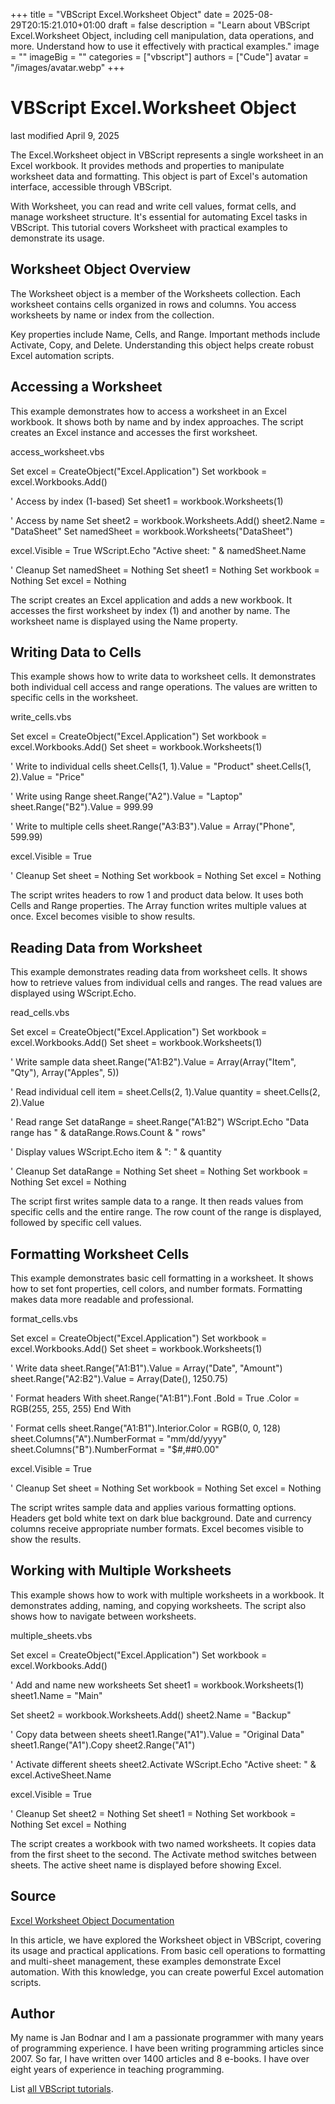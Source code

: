 +++
title = "VBScript Excel.Worksheet Object"
date = 2025-08-29T20:15:21.010+01:00
draft = false
description = "Learn about VBScript Excel.Worksheet Object, including cell manipulation, data operations, and more. Understand how to use it effectively with practical examples."
image = ""
imageBig = ""
categories = ["vbscript"]
authors = ["Cude"]
avatar = "/images/avatar.webp"
+++

# VBScript Excel.Worksheet Object

last modified April 9, 2025

The Excel.Worksheet object in VBScript represents a single worksheet
in an Excel workbook. It provides methods and properties to manipulate worksheet
data and formatting. This object is part of Excel's automation interface,
accessible through VBScript.

With Worksheet, you can read and write cell values, format cells,
and manage worksheet structure. It's essential for automating Excel tasks in
VBScript. This tutorial covers Worksheet with practical examples
to demonstrate its usage.

## Worksheet Object Overview

The Worksheet object is a member of the Worksheets
collection. Each worksheet contains cells organized in rows and columns. You
access worksheets by name or index from the collection.

Key properties include Name, Cells, and
Range. Important methods include Activate,
Copy, and Delete. Understanding this object helps
create robust Excel automation scripts.

## Accessing a Worksheet

This example demonstrates how to access a worksheet in an Excel workbook. It
shows both by name and by index approaches. The script creates an Excel
instance and accesses the first worksheet.

access_worksheet.vbs
  

Set excel = CreateObject("Excel.Application")
Set workbook = excel.Workbooks.Add()

' Access by index (1-based)
Set sheet1 = workbook.Worksheets(1)

' Access by name
Set sheet2 = workbook.Worksheets.Add()
sheet2.Name = "DataSheet"
Set namedSheet = workbook.Worksheets("DataSheet")

excel.Visible = True
WScript.Echo "Active sheet: " &amp; namedSheet.Name

' Cleanup
Set namedSheet = Nothing
Set sheet1 = Nothing
Set workbook = Nothing
Set excel = Nothing

The script creates an Excel application and adds a new workbook. It accesses
the first worksheet by index (1) and another by name. The worksheet name is
displayed using the Name property.

## Writing Data to Cells

This example shows how to write data to worksheet cells. It demonstrates both
individual cell access and range operations. The values are written to specific
cells in the worksheet.

write_cells.vbs
  

Set excel = CreateObject("Excel.Application")
Set workbook = excel.Workbooks.Add()
Set sheet = workbook.Worksheets(1)

' Write to individual cells
sheet.Cells(1, 1).Value = "Product"
sheet.Cells(1, 2).Value = "Price"

' Write using Range
sheet.Range("A2").Value = "Laptop"
sheet.Range("B2").Value = 999.99

' Write to multiple cells
sheet.Range("A3:B3").Value = Array("Phone", 599.99)

excel.Visible = True

' Cleanup
Set sheet = Nothing
Set workbook = Nothing
Set excel = Nothing

The script writes headers to row 1 and product data below. It uses both
Cells and Range properties. The Array
function writes multiple values at once. Excel becomes visible to show results.

## Reading Data from Worksheet

This example demonstrates reading data from worksheet cells. It shows how to
retrieve values from individual cells and ranges. The read values are displayed
using WScript.Echo.

read_cells.vbs
  

Set excel = CreateObject("Excel.Application")
Set workbook = excel.Workbooks.Add()
Set sheet = workbook.Worksheets(1)

' Write sample data
sheet.Range("A1:B2").Value = Array(Array("Item", "Qty"), Array("Apples", 5))

' Read individual cell
item = sheet.Cells(2, 1).Value
quantity = sheet.Cells(2, 2).Value

' Read range
Set dataRange = sheet.Range("A1:B2")
WScript.Echo "Data range has " &amp; dataRange.Rows.Count &amp; " rows"

' Display values
WScript.Echo item &amp; ": " &amp; quantity

' Cleanup
Set dataRange = Nothing
Set sheet = Nothing
Set workbook = Nothing
Set excel = Nothing

The script first writes sample data to a range. It then reads values from
specific cells and the entire range. The row count of the range is displayed,
followed by specific cell values.

## Formatting Worksheet Cells

This example demonstrates basic cell formatting in a worksheet. It shows how to
set font properties, cell colors, and number formats. Formatting makes data
more readable and professional.

format_cells.vbs
  

Set excel = CreateObject("Excel.Application")
Set workbook = excel.Workbooks.Add()
Set sheet = workbook.Worksheets(1)

' Write data
sheet.Range("A1:B1").Value = Array("Date", "Amount")
sheet.Range("A2:B2").Value = Array(Date(), 1250.75)

' Format headers
With sheet.Range("A1:B1").Font
    .Bold = True
    .Color = RGB(255, 255, 255)
End With

' Format cells
sheet.Range("A1:B1").Interior.Color = RGB(0, 0, 128)
sheet.Columns("A").NumberFormat = "mm/dd/yyyy"
sheet.Columns("B").NumberFormat = "$#,##0.00"

excel.Visible = True

' Cleanup
Set sheet = Nothing
Set workbook = Nothing
Set excel = Nothing

The script writes sample data and applies various formatting options. Headers
get bold white text on dark blue background. Date and currency columns receive
appropriate number formats. Excel becomes visible to show the results.

## Working with Multiple Worksheets

This example shows how to work with multiple worksheets in a workbook. It
demonstrates adding, naming, and copying worksheets. The script also shows
how to navigate between worksheets.

multiple_sheets.vbs
  

Set excel = CreateObject("Excel.Application")
Set workbook = excel.Workbooks.Add()

' Add and name new worksheets
Set sheet1 = workbook.Worksheets(1)
sheet1.Name = "Main"

Set sheet2 = workbook.Worksheets.Add()
sheet2.Name = "Backup"

' Copy data between sheets
sheet1.Range("A1").Value = "Original Data"
sheet1.Range("A1").Copy sheet2.Range("A1")

' Activate different sheets
sheet2.Activate
WScript.Echo "Active sheet: " &amp; excel.ActiveSheet.Name

excel.Visible = True

' Cleanup
Set sheet2 = Nothing
Set sheet1 = Nothing
Set workbook = Nothing
Set excel = Nothing

The script creates a workbook with two named worksheets. It copies data from
the first sheet to the second. The Activate method switches
between sheets. The active sheet name is displayed before showing Excel.

## Source

[Excel Worksheet Object Documentation](https://learn.microsoft.com/en-us/office/vba/api/excel.worksheet)

In this article, we have explored the Worksheet object in VBScript,
covering its usage and practical applications. From basic cell operations to
formatting and multi-sheet management, these examples demonstrate Excel
automation. With this knowledge, you can create powerful Excel automation
scripts.

## Author

My name is Jan Bodnar and I am a passionate programmer with many years of
programming experience. I have been writing programming articles since 2007. So
far, I have written over 1400 articles and 8 e-books. I have over eight years of
experience in teaching programming.

List [all VBScript tutorials](/vbscript/).